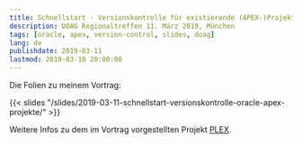 ```yaml
---
title: Schnellstart - Versionskontrolle für existierende (APEX-)Projekte
description: DOAG Regionaltreffen 11. März 2019, München
tags: [oracle, apex, version-control, slides, doag]
lang: de
publishdate: 2019-03-11
lastmod: 2019-03-10 20:00:00
---
```

Die Folien zu meinem Vortrag:

{{< slides "/slides/2019-03-11-schnellstart-versionskontrolle-oracle-apex-projekte/" >}}

Weitere Infos zu dem im Vortrag vorgestellten Projekt [PLEX][1].

[1]: https://github.com/ogobrecht/plex
